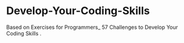 # Develop-Your-Coding-Skills
Based on Exercises for Programmers_ 57 Challenges to Develop Your Coding Skills .
